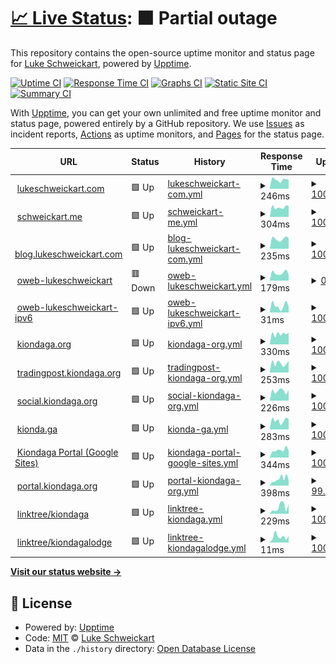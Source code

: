 # [📈 Live Status](https://lukebsa.github.io/status): <!--live status--> **🟧 Partial outage**

This repository contains the open-source uptime monitor and status page for [Luke Schweickart](https://lukeschweickart.com), powered by [Upptime](https://github.com/upptime/upptime).

[![Uptime CI](https://github.com/lukebsa/status/workflows/Uptime%20CI/badge.svg)](https://github.com/lukebsa/status/actions?query=workflow%3A%22Uptime+CI%22)
[![Response Time CI](https://github.com/lukebsa/status/workflows/Response%20Time%20CI/badge.svg)](https://github.com/lukebsa/status/actions?query=workflow%3A%22Response+Time+CI%22)
[![Graphs CI](https://github.com/lukebsa/status/workflows/Graphs%20CI/badge.svg)](https://github.com/lukebsa/status/actions?query=workflow%3A%22Graphs+CI%22)
[![Static Site CI](https://github.com/lukebsa/status/workflows/Static%20Site%20CI/badge.svg)](https://github.com/lukebsa/status/actions?query=workflow%3A%22Static+Site+CI%22)
[![Summary CI](https://github.com/lukebsa/status/workflows/Summary%20CI/badge.svg)](https://github.com/lukebsa/status/actions?query=workflow%3A%22Summary+CI%22)

With [Upptime](https://upptime.js.org), you can get your own unlimited and free uptime monitor and status page, powered entirely by a GitHub repository. We use [Issues](https://github.com/lukebsa/status/issues) as incident reports, [Actions](https://github.com/lukebsa/status/actions) as uptime monitors, and [Pages](https://lukebsa.github.io/status) for the status page.

<!--start: status pages-->
<!-- This summary is generated by Upptime (https://github.com/upptime/upptime) -->
<!-- Do not edit this manually, your changes will be overwritten -->
<!-- prettier-ignore -->
| URL | Status | History | Response Time | Uptime |
| --- | ------ | ------- | ------------- | ------ |
| <img alt="" src="https://icons.duckduckgo.com/ip3/lukeschweickart.com.ico" height="13"> [lukeschweickart.com](https://lukeschweickart.com) | 🟩 Up | [lukeschweickart-com.yml](https://github.com/lukebsa/status/commits/HEAD/history/lukeschweickart-com.yml) | <details><summary><img alt="Response time graph" src="./graphs/lukeschweickart-com/response-time-week.png" height="20"> 246ms</summary><br><a href="https://lukebsa.github.io/status/history/lukeschweickart-com"><img alt="Response time 234" src="https://img.shields.io/endpoint?url=https%3A%2F%2Fraw.githubusercontent.com%2Flukebsa%2Fstatus%2FHEAD%2Fapi%2Flukeschweickart-com%2Fresponse-time.json"></a><br><a href="https://lukebsa.github.io/status/history/lukeschweickart-com"><img alt="24-hour response time 250" src="https://img.shields.io/endpoint?url=https%3A%2F%2Fraw.githubusercontent.com%2Flukebsa%2Fstatus%2FHEAD%2Fapi%2Flukeschweickart-com%2Fresponse-time-day.json"></a><br><a href="https://lukebsa.github.io/status/history/lukeschweickart-com"><img alt="7-day response time 246" src="https://img.shields.io/endpoint?url=https%3A%2F%2Fraw.githubusercontent.com%2Flukebsa%2Fstatus%2FHEAD%2Fapi%2Flukeschweickart-com%2Fresponse-time-week.json"></a><br><a href="https://lukebsa.github.io/status/history/lukeschweickart-com"><img alt="30-day response time 229" src="https://img.shields.io/endpoint?url=https%3A%2F%2Fraw.githubusercontent.com%2Flukebsa%2Fstatus%2FHEAD%2Fapi%2Flukeschweickart-com%2Fresponse-time-month.json"></a><br><a href="https://lukebsa.github.io/status/history/lukeschweickart-com"><img alt="1-year response time 241" src="https://img.shields.io/endpoint?url=https%3A%2F%2Fraw.githubusercontent.com%2Flukebsa%2Fstatus%2FHEAD%2Fapi%2Flukeschweickart-com%2Fresponse-time-year.json"></a></details> | <details><summary><a href="https://lukebsa.github.io/status/history/lukeschweickart-com">100.00%</a></summary><a href="https://lukebsa.github.io/status/history/lukeschweickart-com"><img alt="All-time uptime 99.98%" src="https://img.shields.io/endpoint?url=https%3A%2F%2Fraw.githubusercontent.com%2Flukebsa%2Fstatus%2FHEAD%2Fapi%2Flukeschweickart-com%2Fuptime.json"></a><br><a href="https://lukebsa.github.io/status/history/lukeschweickart-com"><img alt="24-hour uptime 100.00%" src="https://img.shields.io/endpoint?url=https%3A%2F%2Fraw.githubusercontent.com%2Flukebsa%2Fstatus%2FHEAD%2Fapi%2Flukeschweickart-com%2Fuptime-day.json"></a><br><a href="https://lukebsa.github.io/status/history/lukeschweickart-com"><img alt="7-day uptime 100.00%" src="https://img.shields.io/endpoint?url=https%3A%2F%2Fraw.githubusercontent.com%2Flukebsa%2Fstatus%2FHEAD%2Fapi%2Flukeschweickart-com%2Fuptime-week.json"></a><br><a href="https://lukebsa.github.io/status/history/lukeschweickart-com"><img alt="30-day uptime 100.00%" src="https://img.shields.io/endpoint?url=https%3A%2F%2Fraw.githubusercontent.com%2Flukebsa%2Fstatus%2FHEAD%2Fapi%2Flukeschweickart-com%2Fuptime-month.json"></a><br><a href="https://lukebsa.github.io/status/history/lukeschweickart-com"><img alt="1-year uptime 100.00%" src="https://img.shields.io/endpoint?url=https%3A%2F%2Fraw.githubusercontent.com%2Flukebsa%2Fstatus%2FHEAD%2Fapi%2Flukeschweickart-com%2Fuptime-year.json"></a></details>
| <img alt="" src="https://icons.duckduckgo.com/ip3/schweickart.me.ico" height="13"> [schweickart.me](https://schweickart.me) | 🟩 Up | [schweickart-me.yml](https://github.com/lukebsa/status/commits/HEAD/history/schweickart-me.yml) | <details><summary><img alt="Response time graph" src="./graphs/schweickart-me/response-time-week.png" height="20"> 304ms</summary><br><a href="https://lukebsa.github.io/status/history/schweickart-me"><img alt="Response time 265" src="https://img.shields.io/endpoint?url=https%3A%2F%2Fraw.githubusercontent.com%2Flukebsa%2Fstatus%2FHEAD%2Fapi%2Fschweickart-me%2Fresponse-time.json"></a><br><a href="https://lukebsa.github.io/status/history/schweickart-me"><img alt="24-hour response time 344" src="https://img.shields.io/endpoint?url=https%3A%2F%2Fraw.githubusercontent.com%2Flukebsa%2Fstatus%2FHEAD%2Fapi%2Fschweickart-me%2Fresponse-time-day.json"></a><br><a href="https://lukebsa.github.io/status/history/schweickart-me"><img alt="7-day response time 304" src="https://img.shields.io/endpoint?url=https%3A%2F%2Fraw.githubusercontent.com%2Flukebsa%2Fstatus%2FHEAD%2Fapi%2Fschweickart-me%2Fresponse-time-week.json"></a><br><a href="https://lukebsa.github.io/status/history/schweickart-me"><img alt="30-day response time 276" src="https://img.shields.io/endpoint?url=https%3A%2F%2Fraw.githubusercontent.com%2Flukebsa%2Fstatus%2FHEAD%2Fapi%2Fschweickart-me%2Fresponse-time-month.json"></a><br><a href="https://lukebsa.github.io/status/history/schweickart-me"><img alt="1-year response time 276" src="https://img.shields.io/endpoint?url=https%3A%2F%2Fraw.githubusercontent.com%2Flukebsa%2Fstatus%2FHEAD%2Fapi%2Fschweickart-me%2Fresponse-time-year.json"></a></details> | <details><summary><a href="https://lukebsa.github.io/status/history/schweickart-me">100.00%</a></summary><a href="https://lukebsa.github.io/status/history/schweickart-me"><img alt="All-time uptime 99.98%" src="https://img.shields.io/endpoint?url=https%3A%2F%2Fraw.githubusercontent.com%2Flukebsa%2Fstatus%2FHEAD%2Fapi%2Fschweickart-me%2Fuptime.json"></a><br><a href="https://lukebsa.github.io/status/history/schweickart-me"><img alt="24-hour uptime 100.00%" src="https://img.shields.io/endpoint?url=https%3A%2F%2Fraw.githubusercontent.com%2Flukebsa%2Fstatus%2FHEAD%2Fapi%2Fschweickart-me%2Fuptime-day.json"></a><br><a href="https://lukebsa.github.io/status/history/schweickart-me"><img alt="7-day uptime 100.00%" src="https://img.shields.io/endpoint?url=https%3A%2F%2Fraw.githubusercontent.com%2Flukebsa%2Fstatus%2FHEAD%2Fapi%2Fschweickart-me%2Fuptime-week.json"></a><br><a href="https://lukebsa.github.io/status/history/schweickart-me"><img alt="30-day uptime 100.00%" src="https://img.shields.io/endpoint?url=https%3A%2F%2Fraw.githubusercontent.com%2Flukebsa%2Fstatus%2FHEAD%2Fapi%2Fschweickart-me%2Fuptime-month.json"></a><br><a href="https://lukebsa.github.io/status/history/schweickart-me"><img alt="1-year uptime 100.00%" src="https://img.shields.io/endpoint?url=https%3A%2F%2Fraw.githubusercontent.com%2Flukebsa%2Fstatus%2FHEAD%2Fapi%2Fschweickart-me%2Fuptime-year.json"></a></details>
| <img alt="" src="https://icons.duckduckgo.com/ip3/blog.lukeschweickart.com.ico" height="13"> [blog.lukeschweickart.com](https://blog.lukeschweickart.com) | 🟩 Up | [blog-lukeschweickart-com.yml](https://github.com/lukebsa/status/commits/HEAD/history/blog-lukeschweickart-com.yml) | <details><summary><img alt="Response time graph" src="./graphs/blog-lukeschweickart-com/response-time-week.png" height="20"> 235ms</summary><br><a href="https://lukebsa.github.io/status/history/blog-lukeschweickart-com"><img alt="Response time 234" src="https://img.shields.io/endpoint?url=https%3A%2F%2Fraw.githubusercontent.com%2Flukebsa%2Fstatus%2FHEAD%2Fapi%2Fblog-lukeschweickart-com%2Fresponse-time.json"></a><br><a href="https://lukebsa.github.io/status/history/blog-lukeschweickart-com"><img alt="24-hour response time 251" src="https://img.shields.io/endpoint?url=https%3A%2F%2Fraw.githubusercontent.com%2Flukebsa%2Fstatus%2FHEAD%2Fapi%2Fblog-lukeschweickart-com%2Fresponse-time-day.json"></a><br><a href="https://lukebsa.github.io/status/history/blog-lukeschweickart-com"><img alt="7-day response time 235" src="https://img.shields.io/endpoint?url=https%3A%2F%2Fraw.githubusercontent.com%2Flukebsa%2Fstatus%2FHEAD%2Fapi%2Fblog-lukeschweickart-com%2Fresponse-time-week.json"></a><br><a href="https://lukebsa.github.io/status/history/blog-lukeschweickart-com"><img alt="30-day response time 224" src="https://img.shields.io/endpoint?url=https%3A%2F%2Fraw.githubusercontent.com%2Flukebsa%2Fstatus%2FHEAD%2Fapi%2Fblog-lukeschweickart-com%2Fresponse-time-month.json"></a><br><a href="https://lukebsa.github.io/status/history/blog-lukeschweickart-com"><img alt="1-year response time 241" src="https://img.shields.io/endpoint?url=https%3A%2F%2Fraw.githubusercontent.com%2Flukebsa%2Fstatus%2FHEAD%2Fapi%2Fblog-lukeschweickart-com%2Fresponse-time-year.json"></a></details> | <details><summary><a href="https://lukebsa.github.io/status/history/blog-lukeschweickart-com">100.00%</a></summary><a href="https://lukebsa.github.io/status/history/blog-lukeschweickart-com"><img alt="All-time uptime 99.99%" src="https://img.shields.io/endpoint?url=https%3A%2F%2Fraw.githubusercontent.com%2Flukebsa%2Fstatus%2FHEAD%2Fapi%2Fblog-lukeschweickart-com%2Fuptime.json"></a><br><a href="https://lukebsa.github.io/status/history/blog-lukeschweickart-com"><img alt="24-hour uptime 100.00%" src="https://img.shields.io/endpoint?url=https%3A%2F%2Fraw.githubusercontent.com%2Flukebsa%2Fstatus%2FHEAD%2Fapi%2Fblog-lukeschweickart-com%2Fuptime-day.json"></a><br><a href="https://lukebsa.github.io/status/history/blog-lukeschweickart-com"><img alt="7-day uptime 100.00%" src="https://img.shields.io/endpoint?url=https%3A%2F%2Fraw.githubusercontent.com%2Flukebsa%2Fstatus%2FHEAD%2Fapi%2Fblog-lukeschweickart-com%2Fuptime-week.json"></a><br><a href="https://lukebsa.github.io/status/history/blog-lukeschweickart-com"><img alt="30-day uptime 100.00%" src="https://img.shields.io/endpoint?url=https%3A%2F%2Fraw.githubusercontent.com%2Flukebsa%2Fstatus%2FHEAD%2Fapi%2Fblog-lukeschweickart-com%2Fuptime-month.json"></a><br><a href="https://lukebsa.github.io/status/history/blog-lukeschweickart-com"><img alt="1-year uptime 99.99%" src="https://img.shields.io/endpoint?url=https%3A%2F%2Fraw.githubusercontent.com%2Flukebsa%2Fstatus%2FHEAD%2Fapi%2Fblog-lukeschweickart-com%2Fuptime-year.json"></a></details>
| <img alt="" src="https://icons.duckduckgo.com/ip3/oweb3.lukeschweickart.com.ico" height="13"> [oweb-lukeschweickart](https://oweb3.lukeschweickart.com) | 🟥 Down | [oweb-lukeschweickart.yml](https://github.com/lukebsa/status/commits/HEAD/history/oweb-lukeschweickart.yml) | <details><summary><img alt="Response time graph" src="./graphs/oweb-lukeschweickart/response-time-week.png" height="20"> 179ms</summary><br><a href="https://lukebsa.github.io/status/history/oweb-lukeschweickart"><img alt="Response time 181" src="https://img.shields.io/endpoint?url=https%3A%2F%2Fraw.githubusercontent.com%2Flukebsa%2Fstatus%2FHEAD%2Fapi%2Foweb-lukeschweickart%2Fresponse-time.json"></a><br><a href="https://lukebsa.github.io/status/history/oweb-lukeschweickart"><img alt="24-hour response time 135" src="https://img.shields.io/endpoint?url=https%3A%2F%2Fraw.githubusercontent.com%2Flukebsa%2Fstatus%2FHEAD%2Fapi%2Foweb-lukeschweickart%2Fresponse-time-day.json"></a><br><a href="https://lukebsa.github.io/status/history/oweb-lukeschweickart"><img alt="7-day response time 179" src="https://img.shields.io/endpoint?url=https%3A%2F%2Fraw.githubusercontent.com%2Flukebsa%2Fstatus%2FHEAD%2Fapi%2Foweb-lukeschweickart%2Fresponse-time-week.json"></a><br><a href="https://lukebsa.github.io/status/history/oweb-lukeschweickart"><img alt="30-day response time 166" src="https://img.shields.io/endpoint?url=https%3A%2F%2Fraw.githubusercontent.com%2Flukebsa%2Fstatus%2FHEAD%2Fapi%2Foweb-lukeschweickart%2Fresponse-time-month.json"></a><br><a href="https://lukebsa.github.io/status/history/oweb-lukeschweickart"><img alt="1-year response time 183" src="https://img.shields.io/endpoint?url=https%3A%2F%2Fraw.githubusercontent.com%2Flukebsa%2Fstatus%2FHEAD%2Fapi%2Foweb-lukeschweickart%2Fresponse-time-year.json"></a></details> | <details><summary><a href="https://lukebsa.github.io/status/history/oweb-lukeschweickart">0.00%</a></summary><a href="https://lukebsa.github.io/status/history/oweb-lukeschweickart"><img alt="All-time uptime 90.70%" src="https://img.shields.io/endpoint?url=https%3A%2F%2Fraw.githubusercontent.com%2Flukebsa%2Fstatus%2FHEAD%2Fapi%2Foweb-lukeschweickart%2Fuptime.json"></a><br><a href="https://lukebsa.github.io/status/history/oweb-lukeschweickart"><img alt="24-hour uptime 0.00%" src="https://img.shields.io/endpoint?url=https%3A%2F%2Fraw.githubusercontent.com%2Flukebsa%2Fstatus%2FHEAD%2Fapi%2Foweb-lukeschweickart%2Fuptime-day.json"></a><br><a href="https://lukebsa.github.io/status/history/oweb-lukeschweickart"><img alt="7-day uptime 0.00%" src="https://img.shields.io/endpoint?url=https%3A%2F%2Fraw.githubusercontent.com%2Flukebsa%2Fstatus%2FHEAD%2Fapi%2Foweb-lukeschweickart%2Fuptime-week.json"></a><br><a href="https://lukebsa.github.io/status/history/oweb-lukeschweickart"><img alt="30-day uptime 0.00%" src="https://img.shields.io/endpoint?url=https%3A%2F%2Fraw.githubusercontent.com%2Flukebsa%2Fstatus%2FHEAD%2Fapi%2Foweb-lukeschweickart%2Fuptime-month.json"></a><br><a href="https://lukebsa.github.io/status/history/oweb-lukeschweickart"><img alt="1-year uptime 86.66%" src="https://img.shields.io/endpoint?url=https%3A%2F%2Fraw.githubusercontent.com%2Flukebsa%2Fstatus%2FHEAD%2Fapi%2Foweb-lukeschweickart%2Fuptime-year.json"></a></details>
| <img alt="" src="https://icons.duckduckgo.com/ip3/oweb3.lukeschweickart.com.ico" height="13"> [oweb-lukeschweickart-ipv6](https://oweb3.lukeschweickart.com) | 🟩 Up | [oweb-lukeschweickart-ipv6.yml](https://github.com/lukebsa/status/commits/HEAD/history/oweb-lukeschweickart-ipv6.yml) | <details><summary><img alt="Response time graph" src="./graphs/oweb-lukeschweickart-ipv6/response-time-week.png" height="20"> 31ms</summary><br><a href="https://lukebsa.github.io/status/history/oweb-lukeschweickart-ipv6"><img alt="Response time 32" src="https://img.shields.io/endpoint?url=https%3A%2F%2Fraw.githubusercontent.com%2Flukebsa%2Fstatus%2FHEAD%2Fapi%2Foweb-lukeschweickart-ipv6%2Fresponse-time.json"></a><br><a href="https://lukebsa.github.io/status/history/oweb-lukeschweickart-ipv6"><img alt="24-hour response time 27" src="https://img.shields.io/endpoint?url=https%3A%2F%2Fraw.githubusercontent.com%2Flukebsa%2Fstatus%2FHEAD%2Fapi%2Foweb-lukeschweickart-ipv6%2Fresponse-time-day.json"></a><br><a href="https://lukebsa.github.io/status/history/oweb-lukeschweickart-ipv6"><img alt="7-day response time 31" src="https://img.shields.io/endpoint?url=https%3A%2F%2Fraw.githubusercontent.com%2Flukebsa%2Fstatus%2FHEAD%2Fapi%2Foweb-lukeschweickart-ipv6%2Fresponse-time-week.json"></a><br><a href="https://lukebsa.github.io/status/history/oweb-lukeschweickart-ipv6"><img alt="30-day response time 25" src="https://img.shields.io/endpoint?url=https%3A%2F%2Fraw.githubusercontent.com%2Flukebsa%2Fstatus%2FHEAD%2Fapi%2Foweb-lukeschweickart-ipv6%2Fresponse-time-month.json"></a><br><a href="https://lukebsa.github.io/status/history/oweb-lukeschweickart-ipv6"><img alt="1-year response time 31" src="https://img.shields.io/endpoint?url=https%3A%2F%2Fraw.githubusercontent.com%2Flukebsa%2Fstatus%2FHEAD%2Fapi%2Foweb-lukeschweickart-ipv6%2Fresponse-time-year.json"></a></details> | <details><summary><a href="https://lukebsa.github.io/status/history/oweb-lukeschweickart-ipv6">100.00%</a></summary><a href="https://lukebsa.github.io/status/history/oweb-lukeschweickart-ipv6"><img alt="All-time uptime 99.99%" src="https://img.shields.io/endpoint?url=https%3A%2F%2Fraw.githubusercontent.com%2Flukebsa%2Fstatus%2FHEAD%2Fapi%2Foweb-lukeschweickart-ipv6%2Fuptime.json"></a><br><a href="https://lukebsa.github.io/status/history/oweb-lukeschweickart-ipv6"><img alt="24-hour uptime 100.00%" src="https://img.shields.io/endpoint?url=https%3A%2F%2Fraw.githubusercontent.com%2Flukebsa%2Fstatus%2FHEAD%2Fapi%2Foweb-lukeschweickart-ipv6%2Fuptime-day.json"></a><br><a href="https://lukebsa.github.io/status/history/oweb-lukeschweickart-ipv6"><img alt="7-day uptime 100.00%" src="https://img.shields.io/endpoint?url=https%3A%2F%2Fraw.githubusercontent.com%2Flukebsa%2Fstatus%2FHEAD%2Fapi%2Foweb-lukeschweickart-ipv6%2Fuptime-week.json"></a><br><a href="https://lukebsa.github.io/status/history/oweb-lukeschweickart-ipv6"><img alt="30-day uptime 100.00%" src="https://img.shields.io/endpoint?url=https%3A%2F%2Fraw.githubusercontent.com%2Flukebsa%2Fstatus%2FHEAD%2Fapi%2Foweb-lukeschweickart-ipv6%2Fuptime-month.json"></a><br><a href="https://lukebsa.github.io/status/history/oweb-lukeschweickart-ipv6"><img alt="1-year uptime 100.00%" src="https://img.shields.io/endpoint?url=https%3A%2F%2Fraw.githubusercontent.com%2Flukebsa%2Fstatus%2FHEAD%2Fapi%2Foweb-lukeschweickart-ipv6%2Fuptime-year.json"></a></details>
| <img alt="" src="https://icons.duckduckgo.com/ip3/kiondaga.org.ico" height="13"> [kiondaga.org](https://kiondaga.org) | 🟩 Up | [kiondaga-org.yml](https://github.com/lukebsa/status/commits/HEAD/history/kiondaga-org.yml) | <details><summary><img alt="Response time graph" src="./graphs/kiondaga-org/response-time-week.png" height="20"> 330ms</summary><br><a href="https://lukebsa.github.io/status/history/kiondaga-org"><img alt="Response time 337" src="https://img.shields.io/endpoint?url=https%3A%2F%2Fraw.githubusercontent.com%2Flukebsa%2Fstatus%2FHEAD%2Fapi%2Fkiondaga-org%2Fresponse-time.json"></a><br><a href="https://lukebsa.github.io/status/history/kiondaga-org"><img alt="24-hour response time 367" src="https://img.shields.io/endpoint?url=https%3A%2F%2Fraw.githubusercontent.com%2Flukebsa%2Fstatus%2FHEAD%2Fapi%2Fkiondaga-org%2Fresponse-time-day.json"></a><br><a href="https://lukebsa.github.io/status/history/kiondaga-org"><img alt="7-day response time 330" src="https://img.shields.io/endpoint?url=https%3A%2F%2Fraw.githubusercontent.com%2Flukebsa%2Fstatus%2FHEAD%2Fapi%2Fkiondaga-org%2Fresponse-time-week.json"></a><br><a href="https://lukebsa.github.io/status/history/kiondaga-org"><img alt="30-day response time 335" src="https://img.shields.io/endpoint?url=https%3A%2F%2Fraw.githubusercontent.com%2Flukebsa%2Fstatus%2FHEAD%2Fapi%2Fkiondaga-org%2Fresponse-time-month.json"></a><br><a href="https://lukebsa.github.io/status/history/kiondaga-org"><img alt="1-year response time 340" src="https://img.shields.io/endpoint?url=https%3A%2F%2Fraw.githubusercontent.com%2Flukebsa%2Fstatus%2FHEAD%2Fapi%2Fkiondaga-org%2Fresponse-time-year.json"></a></details> | <details><summary><a href="https://lukebsa.github.io/status/history/kiondaga-org">100.00%</a></summary><a href="https://lukebsa.github.io/status/history/kiondaga-org"><img alt="All-time uptime 99.99%" src="https://img.shields.io/endpoint?url=https%3A%2F%2Fraw.githubusercontent.com%2Flukebsa%2Fstatus%2FHEAD%2Fapi%2Fkiondaga-org%2Fuptime.json"></a><br><a href="https://lukebsa.github.io/status/history/kiondaga-org"><img alt="24-hour uptime 100.00%" src="https://img.shields.io/endpoint?url=https%3A%2F%2Fraw.githubusercontent.com%2Flukebsa%2Fstatus%2FHEAD%2Fapi%2Fkiondaga-org%2Fuptime-day.json"></a><br><a href="https://lukebsa.github.io/status/history/kiondaga-org"><img alt="7-day uptime 100.00%" src="https://img.shields.io/endpoint?url=https%3A%2F%2Fraw.githubusercontent.com%2Flukebsa%2Fstatus%2FHEAD%2Fapi%2Fkiondaga-org%2Fuptime-week.json"></a><br><a href="https://lukebsa.github.io/status/history/kiondaga-org"><img alt="30-day uptime 100.00%" src="https://img.shields.io/endpoint?url=https%3A%2F%2Fraw.githubusercontent.com%2Flukebsa%2Fstatus%2FHEAD%2Fapi%2Fkiondaga-org%2Fuptime-month.json"></a><br><a href="https://lukebsa.github.io/status/history/kiondaga-org"><img alt="1-year uptime 100.00%" src="https://img.shields.io/endpoint?url=https%3A%2F%2Fraw.githubusercontent.com%2Flukebsa%2Fstatus%2FHEAD%2Fapi%2Fkiondaga-org%2Fuptime-year.json"></a></details>
| <img alt="" src="https://icons.duckduckgo.com/ip3/prod-tradingpost.kiondaga.org.ico" height="13"> [tradingpost.kiondaga.org](https://prod-tradingpost.kiondaga.org/.well-known/ping.html) | 🟩 Up | [tradingpost-kiondaga-org.yml](https://github.com/lukebsa/status/commits/HEAD/history/tradingpost-kiondaga-org.yml) | <details><summary><img alt="Response time graph" src="./graphs/tradingpost-kiondaga-org/response-time-week.png" height="20"> 253ms</summary><br><a href="https://lukebsa.github.io/status/history/tradingpost-kiondaga-org"><img alt="Response time 300" src="https://img.shields.io/endpoint?url=https%3A%2F%2Fraw.githubusercontent.com%2Flukebsa%2Fstatus%2FHEAD%2Fapi%2Ftradingpost-kiondaga-org%2Fresponse-time.json"></a><br><a href="https://lukebsa.github.io/status/history/tradingpost-kiondaga-org"><img alt="24-hour response time 317" src="https://img.shields.io/endpoint?url=https%3A%2F%2Fraw.githubusercontent.com%2Flukebsa%2Fstatus%2FHEAD%2Fapi%2Ftradingpost-kiondaga-org%2Fresponse-time-day.json"></a><br><a href="https://lukebsa.github.io/status/history/tradingpost-kiondaga-org"><img alt="7-day response time 253" src="https://img.shields.io/endpoint?url=https%3A%2F%2Fraw.githubusercontent.com%2Flukebsa%2Fstatus%2FHEAD%2Fapi%2Ftradingpost-kiondaga-org%2Fresponse-time-week.json"></a><br><a href="https://lukebsa.github.io/status/history/tradingpost-kiondaga-org"><img alt="30-day response time 285" src="https://img.shields.io/endpoint?url=https%3A%2F%2Fraw.githubusercontent.com%2Flukebsa%2Fstatus%2FHEAD%2Fapi%2Ftradingpost-kiondaga-org%2Fresponse-time-month.json"></a><br><a href="https://lukebsa.github.io/status/history/tradingpost-kiondaga-org"><img alt="1-year response time 302" src="https://img.shields.io/endpoint?url=https%3A%2F%2Fraw.githubusercontent.com%2Flukebsa%2Fstatus%2FHEAD%2Fapi%2Ftradingpost-kiondaga-org%2Fresponse-time-year.json"></a></details> | <details><summary><a href="https://lukebsa.github.io/status/history/tradingpost-kiondaga-org">100.00%</a></summary><a href="https://lukebsa.github.io/status/history/tradingpost-kiondaga-org"><img alt="All-time uptime 99.96%" src="https://img.shields.io/endpoint?url=https%3A%2F%2Fraw.githubusercontent.com%2Flukebsa%2Fstatus%2FHEAD%2Fapi%2Ftradingpost-kiondaga-org%2Fuptime.json"></a><br><a href="https://lukebsa.github.io/status/history/tradingpost-kiondaga-org"><img alt="24-hour uptime 100.00%" src="https://img.shields.io/endpoint?url=https%3A%2F%2Fraw.githubusercontent.com%2Flukebsa%2Fstatus%2FHEAD%2Fapi%2Ftradingpost-kiondaga-org%2Fuptime-day.json"></a><br><a href="https://lukebsa.github.io/status/history/tradingpost-kiondaga-org"><img alt="7-day uptime 100.00%" src="https://img.shields.io/endpoint?url=https%3A%2F%2Fraw.githubusercontent.com%2Flukebsa%2Fstatus%2FHEAD%2Fapi%2Ftradingpost-kiondaga-org%2Fuptime-week.json"></a><br><a href="https://lukebsa.github.io/status/history/tradingpost-kiondaga-org"><img alt="30-day uptime 100.00%" src="https://img.shields.io/endpoint?url=https%3A%2F%2Fraw.githubusercontent.com%2Flukebsa%2Fstatus%2FHEAD%2Fapi%2Ftradingpost-kiondaga-org%2Fuptime-month.json"></a><br><a href="https://lukebsa.github.io/status/history/tradingpost-kiondaga-org"><img alt="1-year uptime 99.97%" src="https://img.shields.io/endpoint?url=https%3A%2F%2Fraw.githubusercontent.com%2Flukebsa%2Fstatus%2FHEAD%2Fapi%2Ftradingpost-kiondaga-org%2Fuptime-year.json"></a></details>
| <img alt="" src="https://icons.duckduckgo.com/ip3/social.kiondaga.org.ico" height="13"> [social.kiondaga.org](https://social.kiondaga.org) | 🟩 Up | [social-kiondaga-org.yml](https://github.com/lukebsa/status/commits/HEAD/history/social-kiondaga-org.yml) | <details><summary><img alt="Response time graph" src="./graphs/social-kiondaga-org/response-time-week.png" height="20"> 226ms</summary><br><a href="https://lukebsa.github.io/status/history/social-kiondaga-org"><img alt="Response time 206" src="https://img.shields.io/endpoint?url=https%3A%2F%2Fraw.githubusercontent.com%2Flukebsa%2Fstatus%2FHEAD%2Fapi%2Fsocial-kiondaga-org%2Fresponse-time.json"></a><br><a href="https://lukebsa.github.io/status/history/social-kiondaga-org"><img alt="24-hour response time 251" src="https://img.shields.io/endpoint?url=https%3A%2F%2Fraw.githubusercontent.com%2Flukebsa%2Fstatus%2FHEAD%2Fapi%2Fsocial-kiondaga-org%2Fresponse-time-day.json"></a><br><a href="https://lukebsa.github.io/status/history/social-kiondaga-org"><img alt="7-day response time 226" src="https://img.shields.io/endpoint?url=https%3A%2F%2Fraw.githubusercontent.com%2Flukebsa%2Fstatus%2FHEAD%2Fapi%2Fsocial-kiondaga-org%2Fresponse-time-week.json"></a><br><a href="https://lukebsa.github.io/status/history/social-kiondaga-org"><img alt="30-day response time 209" src="https://img.shields.io/endpoint?url=https%3A%2F%2Fraw.githubusercontent.com%2Flukebsa%2Fstatus%2FHEAD%2Fapi%2Fsocial-kiondaga-org%2Fresponse-time-month.json"></a><br><a href="https://lukebsa.github.io/status/history/social-kiondaga-org"><img alt="1-year response time 205" src="https://img.shields.io/endpoint?url=https%3A%2F%2Fraw.githubusercontent.com%2Flukebsa%2Fstatus%2FHEAD%2Fapi%2Fsocial-kiondaga-org%2Fresponse-time-year.json"></a></details> | <details><summary><a href="https://lukebsa.github.io/status/history/social-kiondaga-org">100.00%</a></summary><a href="https://lukebsa.github.io/status/history/social-kiondaga-org"><img alt="All-time uptime 100.00%" src="https://img.shields.io/endpoint?url=https%3A%2F%2Fraw.githubusercontent.com%2Flukebsa%2Fstatus%2FHEAD%2Fapi%2Fsocial-kiondaga-org%2Fuptime.json"></a><br><a href="https://lukebsa.github.io/status/history/social-kiondaga-org"><img alt="24-hour uptime 100.00%" src="https://img.shields.io/endpoint?url=https%3A%2F%2Fraw.githubusercontent.com%2Flukebsa%2Fstatus%2FHEAD%2Fapi%2Fsocial-kiondaga-org%2Fuptime-day.json"></a><br><a href="https://lukebsa.github.io/status/history/social-kiondaga-org"><img alt="7-day uptime 100.00%" src="https://img.shields.io/endpoint?url=https%3A%2F%2Fraw.githubusercontent.com%2Flukebsa%2Fstatus%2FHEAD%2Fapi%2Fsocial-kiondaga-org%2Fuptime-week.json"></a><br><a href="https://lukebsa.github.io/status/history/social-kiondaga-org"><img alt="30-day uptime 100.00%" src="https://img.shields.io/endpoint?url=https%3A%2F%2Fraw.githubusercontent.com%2Flukebsa%2Fstatus%2FHEAD%2Fapi%2Fsocial-kiondaga-org%2Fuptime-month.json"></a><br><a href="https://lukebsa.github.io/status/history/social-kiondaga-org"><img alt="1-year uptime 100.00%" src="https://img.shields.io/endpoint?url=https%3A%2F%2Fraw.githubusercontent.com%2Flukebsa%2Fstatus%2FHEAD%2Fapi%2Fsocial-kiondaga-org%2Fuptime-year.json"></a></details>
| <img alt="" src="https://icons.duckduckgo.com/ip3/kionda.ga.ico" height="13"> [kionda.ga](https://kionda.ga) | 🟩 Up | [kionda-ga.yml](https://github.com/lukebsa/status/commits/HEAD/history/kionda-ga.yml) | <details><summary><img alt="Response time graph" src="./graphs/kionda-ga/response-time-week.png" height="20"> 283ms</summary><br><a href="https://lukebsa.github.io/status/history/kionda-ga"><img alt="Response time 323" src="https://img.shields.io/endpoint?url=https%3A%2F%2Fraw.githubusercontent.com%2Flukebsa%2Fstatus%2FHEAD%2Fapi%2Fkionda-ga%2Fresponse-time.json"></a><br><a href="https://lukebsa.github.io/status/history/kionda-ga"><img alt="24-hour response time 321" src="https://img.shields.io/endpoint?url=https%3A%2F%2Fraw.githubusercontent.com%2Flukebsa%2Fstatus%2FHEAD%2Fapi%2Fkionda-ga%2Fresponse-time-day.json"></a><br><a href="https://lukebsa.github.io/status/history/kionda-ga"><img alt="7-day response time 283" src="https://img.shields.io/endpoint?url=https%3A%2F%2Fraw.githubusercontent.com%2Flukebsa%2Fstatus%2FHEAD%2Fapi%2Fkionda-ga%2Fresponse-time-week.json"></a><br><a href="https://lukebsa.github.io/status/history/kionda-ga"><img alt="30-day response time 302" src="https://img.shields.io/endpoint?url=https%3A%2F%2Fraw.githubusercontent.com%2Flukebsa%2Fstatus%2FHEAD%2Fapi%2Fkionda-ga%2Fresponse-time-month.json"></a><br><a href="https://lukebsa.github.io/status/history/kionda-ga"><img alt="1-year response time 329" src="https://img.shields.io/endpoint?url=https%3A%2F%2Fraw.githubusercontent.com%2Flukebsa%2Fstatus%2FHEAD%2Fapi%2Fkionda-ga%2Fresponse-time-year.json"></a></details> | <details><summary><a href="https://lukebsa.github.io/status/history/kionda-ga">100.00%</a></summary><a href="https://lukebsa.github.io/status/history/kionda-ga"><img alt="All-time uptime 99.76%" src="https://img.shields.io/endpoint?url=https%3A%2F%2Fraw.githubusercontent.com%2Flukebsa%2Fstatus%2FHEAD%2Fapi%2Fkionda-ga%2Fuptime.json"></a><br><a href="https://lukebsa.github.io/status/history/kionda-ga"><img alt="24-hour uptime 100.00%" src="https://img.shields.io/endpoint?url=https%3A%2F%2Fraw.githubusercontent.com%2Flukebsa%2Fstatus%2FHEAD%2Fapi%2Fkionda-ga%2Fuptime-day.json"></a><br><a href="https://lukebsa.github.io/status/history/kionda-ga"><img alt="7-day uptime 100.00%" src="https://img.shields.io/endpoint?url=https%3A%2F%2Fraw.githubusercontent.com%2Flukebsa%2Fstatus%2FHEAD%2Fapi%2Fkionda-ga%2Fuptime-week.json"></a><br><a href="https://lukebsa.github.io/status/history/kionda-ga"><img alt="30-day uptime 95.69%" src="https://img.shields.io/endpoint?url=https%3A%2F%2Fraw.githubusercontent.com%2Flukebsa%2Fstatus%2FHEAD%2Fapi%2Fkionda-ga%2Fuptime-month.json"></a><br><a href="https://lukebsa.github.io/status/history/kionda-ga"><img alt="1-year uptime 99.64%" src="https://img.shields.io/endpoint?url=https%3A%2F%2Fraw.githubusercontent.com%2Flukebsa%2Fstatus%2FHEAD%2Fapi%2Fkionda-ga%2Fuptime-year.json"></a></details>
| <img alt="" src="https://icons.duckduckgo.com/ip3/sites.google.com.ico" height="13"> [Kiondaga Portal (Google Sites)](https://sites.google.com/kiondaga.org/portal/ping) | 🟩 Up | [kiondaga-portal-google-sites.yml](https://github.com/lukebsa/status/commits/HEAD/history/kiondaga-portal-google-sites.yml) | <details><summary><img alt="Response time graph" src="./graphs/kiondaga-portal-google-sites/response-time-week.png" height="20"> 344ms</summary><br><a href="https://lukebsa.github.io/status/history/kiondaga-portal-google-sites"><img alt="Response time 367" src="https://img.shields.io/endpoint?url=https%3A%2F%2Fraw.githubusercontent.com%2Flukebsa%2Fstatus%2FHEAD%2Fapi%2Fkiondaga-portal-google-sites%2Fresponse-time.json"></a><br><a href="https://lukebsa.github.io/status/history/kiondaga-portal-google-sites"><img alt="24-hour response time 308" src="https://img.shields.io/endpoint?url=https%3A%2F%2Fraw.githubusercontent.com%2Flukebsa%2Fstatus%2FHEAD%2Fapi%2Fkiondaga-portal-google-sites%2Fresponse-time-day.json"></a><br><a href="https://lukebsa.github.io/status/history/kiondaga-portal-google-sites"><img alt="7-day response time 344" src="https://img.shields.io/endpoint?url=https%3A%2F%2Fraw.githubusercontent.com%2Flukebsa%2Fstatus%2FHEAD%2Fapi%2Fkiondaga-portal-google-sites%2Fresponse-time-week.json"></a><br><a href="https://lukebsa.github.io/status/history/kiondaga-portal-google-sites"><img alt="30-day response time 333" src="https://img.shields.io/endpoint?url=https%3A%2F%2Fraw.githubusercontent.com%2Flukebsa%2Fstatus%2FHEAD%2Fapi%2Fkiondaga-portal-google-sites%2Fresponse-time-month.json"></a><br><a href="https://lukebsa.github.io/status/history/kiondaga-portal-google-sites"><img alt="1-year response time 376" src="https://img.shields.io/endpoint?url=https%3A%2F%2Fraw.githubusercontent.com%2Flukebsa%2Fstatus%2FHEAD%2Fapi%2Fkiondaga-portal-google-sites%2Fresponse-time-year.json"></a></details> | <details><summary><a href="https://lukebsa.github.io/status/history/kiondaga-portal-google-sites">100.00%</a></summary><a href="https://lukebsa.github.io/status/history/kiondaga-portal-google-sites"><img alt="All-time uptime 100.00%" src="https://img.shields.io/endpoint?url=https%3A%2F%2Fraw.githubusercontent.com%2Flukebsa%2Fstatus%2FHEAD%2Fapi%2Fkiondaga-portal-google-sites%2Fuptime.json"></a><br><a href="https://lukebsa.github.io/status/history/kiondaga-portal-google-sites"><img alt="24-hour uptime 100.00%" src="https://img.shields.io/endpoint?url=https%3A%2F%2Fraw.githubusercontent.com%2Flukebsa%2Fstatus%2FHEAD%2Fapi%2Fkiondaga-portal-google-sites%2Fuptime-day.json"></a><br><a href="https://lukebsa.github.io/status/history/kiondaga-portal-google-sites"><img alt="7-day uptime 100.00%" src="https://img.shields.io/endpoint?url=https%3A%2F%2Fraw.githubusercontent.com%2Flukebsa%2Fstatus%2FHEAD%2Fapi%2Fkiondaga-portal-google-sites%2Fuptime-week.json"></a><br><a href="https://lukebsa.github.io/status/history/kiondaga-portal-google-sites"><img alt="30-day uptime 100.00%" src="https://img.shields.io/endpoint?url=https%3A%2F%2Fraw.githubusercontent.com%2Flukebsa%2Fstatus%2FHEAD%2Fapi%2Fkiondaga-portal-google-sites%2Fuptime-month.json"></a><br><a href="https://lukebsa.github.io/status/history/kiondaga-portal-google-sites"><img alt="1-year uptime 100.00%" src="https://img.shields.io/endpoint?url=https%3A%2F%2Fraw.githubusercontent.com%2Flukebsa%2Fstatus%2FHEAD%2Fapi%2Fkiondaga-portal-google-sites%2Fuptime-year.json"></a></details>
| <img alt="" src="https://icons.duckduckgo.com/ip3/portal.kiondaga.org.ico" height="13"> [portal.kiondaga.org](https://portal.kiondaga.org/ping) | 🟩 Up | [portal-kiondaga-org.yml](https://github.com/lukebsa/status/commits/HEAD/history/portal-kiondaga-org.yml) | <details><summary><img alt="Response time graph" src="./graphs/portal-kiondaga-org/response-time-week.png" height="20"> 398ms</summary><br><a href="https://lukebsa.github.io/status/history/portal-kiondaga-org"><img alt="Response time 301" src="https://img.shields.io/endpoint?url=https%3A%2F%2Fraw.githubusercontent.com%2Flukebsa%2Fstatus%2FHEAD%2Fapi%2Fportal-kiondaga-org%2Fresponse-time.json"></a><br><a href="https://lukebsa.github.io/status/history/portal-kiondaga-org"><img alt="24-hour response time 499" src="https://img.shields.io/endpoint?url=https%3A%2F%2Fraw.githubusercontent.com%2Flukebsa%2Fstatus%2FHEAD%2Fapi%2Fportal-kiondaga-org%2Fresponse-time-day.json"></a><br><a href="https://lukebsa.github.io/status/history/portal-kiondaga-org"><img alt="7-day response time 398" src="https://img.shields.io/endpoint?url=https%3A%2F%2Fraw.githubusercontent.com%2Flukebsa%2Fstatus%2FHEAD%2Fapi%2Fportal-kiondaga-org%2Fresponse-time-week.json"></a><br><a href="https://lukebsa.github.io/status/history/portal-kiondaga-org"><img alt="30-day response time 326" src="https://img.shields.io/endpoint?url=https%3A%2F%2Fraw.githubusercontent.com%2Flukebsa%2Fstatus%2FHEAD%2Fapi%2Fportal-kiondaga-org%2Fresponse-time-month.json"></a><br><a href="https://lukebsa.github.io/status/history/portal-kiondaga-org"><img alt="1-year response time 309" src="https://img.shields.io/endpoint?url=https%3A%2F%2Fraw.githubusercontent.com%2Flukebsa%2Fstatus%2FHEAD%2Fapi%2Fportal-kiondaga-org%2Fresponse-time-year.json"></a></details> | <details><summary><a href="https://lukebsa.github.io/status/history/portal-kiondaga-org">99.80%</a></summary><a href="https://lukebsa.github.io/status/history/portal-kiondaga-org"><img alt="All-time uptime 100.00%" src="https://img.shields.io/endpoint?url=https%3A%2F%2Fraw.githubusercontent.com%2Flukebsa%2Fstatus%2FHEAD%2Fapi%2Fportal-kiondaga-org%2Fuptime.json"></a><br><a href="https://lukebsa.github.io/status/history/portal-kiondaga-org"><img alt="24-hour uptime 98.62%" src="https://img.shields.io/endpoint?url=https%3A%2F%2Fraw.githubusercontent.com%2Flukebsa%2Fstatus%2FHEAD%2Fapi%2Fportal-kiondaga-org%2Fuptime-day.json"></a><br><a href="https://lukebsa.github.io/status/history/portal-kiondaga-org"><img alt="7-day uptime 99.80%" src="https://img.shields.io/endpoint?url=https%3A%2F%2Fraw.githubusercontent.com%2Flukebsa%2Fstatus%2FHEAD%2Fapi%2Fportal-kiondaga-org%2Fuptime-week.json"></a><br><a href="https://lukebsa.github.io/status/history/portal-kiondaga-org"><img alt="30-day uptime 99.95%" src="https://img.shields.io/endpoint?url=https%3A%2F%2Fraw.githubusercontent.com%2Flukebsa%2Fstatus%2FHEAD%2Fapi%2Fportal-kiondaga-org%2Fuptime-month.json"></a><br><a href="https://lukebsa.github.io/status/history/portal-kiondaga-org"><img alt="1-year uptime 100.00%" src="https://img.shields.io/endpoint?url=https%3A%2F%2Fraw.githubusercontent.com%2Flukebsa%2Fstatus%2FHEAD%2Fapi%2Fportal-kiondaga-org%2Fuptime-year.json"></a></details>
| <img alt="" src="https://icons.duckduckgo.com/ip3/linktr.ee.ico" height="13"> [linktree/kiondaga](https://linktr.ee/kiondaga) | 🟩 Up | [linktree-kiondaga.yml](https://github.com/lukebsa/status/commits/HEAD/history/linktree-kiondaga.yml) | <details><summary><img alt="Response time graph" src="./graphs/linktree-kiondaga/response-time-week.png" height="20"> 229ms</summary><br><a href="https://lukebsa.github.io/status/history/linktree-kiondaga"><img alt="Response time 175" src="https://img.shields.io/endpoint?url=https%3A%2F%2Fraw.githubusercontent.com%2Flukebsa%2Fstatus%2FHEAD%2Fapi%2Flinktree-kiondaga%2Fresponse-time.json"></a><br><a href="https://lukebsa.github.io/status/history/linktree-kiondaga"><img alt="24-hour response time 333" src="https://img.shields.io/endpoint?url=https%3A%2F%2Fraw.githubusercontent.com%2Flukebsa%2Fstatus%2FHEAD%2Fapi%2Flinktree-kiondaga%2Fresponse-time-day.json"></a><br><a href="https://lukebsa.github.io/status/history/linktree-kiondaga"><img alt="7-day response time 229" src="https://img.shields.io/endpoint?url=https%3A%2F%2Fraw.githubusercontent.com%2Flukebsa%2Fstatus%2FHEAD%2Fapi%2Flinktree-kiondaga%2Fresponse-time-week.json"></a><br><a href="https://lukebsa.github.io/status/history/linktree-kiondaga"><img alt="30-day response time 150" src="https://img.shields.io/endpoint?url=https%3A%2F%2Fraw.githubusercontent.com%2Flukebsa%2Fstatus%2FHEAD%2Fapi%2Flinktree-kiondaga%2Fresponse-time-month.json"></a><br><a href="https://lukebsa.github.io/status/history/linktree-kiondaga"><img alt="1-year response time 183" src="https://img.shields.io/endpoint?url=https%3A%2F%2Fraw.githubusercontent.com%2Flukebsa%2Fstatus%2FHEAD%2Fapi%2Flinktree-kiondaga%2Fresponse-time-year.json"></a></details> | <details><summary><a href="https://lukebsa.github.io/status/history/linktree-kiondaga">100.00%</a></summary><a href="https://lukebsa.github.io/status/history/linktree-kiondaga"><img alt="All-time uptime 99.99%" src="https://img.shields.io/endpoint?url=https%3A%2F%2Fraw.githubusercontent.com%2Flukebsa%2Fstatus%2FHEAD%2Fapi%2Flinktree-kiondaga%2Fuptime.json"></a><br><a href="https://lukebsa.github.io/status/history/linktree-kiondaga"><img alt="24-hour uptime 100.00%" src="https://img.shields.io/endpoint?url=https%3A%2F%2Fraw.githubusercontent.com%2Flukebsa%2Fstatus%2FHEAD%2Fapi%2Flinktree-kiondaga%2Fuptime-day.json"></a><br><a href="https://lukebsa.github.io/status/history/linktree-kiondaga"><img alt="7-day uptime 100.00%" src="https://img.shields.io/endpoint?url=https%3A%2F%2Fraw.githubusercontent.com%2Flukebsa%2Fstatus%2FHEAD%2Fapi%2Flinktree-kiondaga%2Fuptime-week.json"></a><br><a href="https://lukebsa.github.io/status/history/linktree-kiondaga"><img alt="30-day uptime 100.00%" src="https://img.shields.io/endpoint?url=https%3A%2F%2Fraw.githubusercontent.com%2Flukebsa%2Fstatus%2FHEAD%2Fapi%2Flinktree-kiondaga%2Fuptime-month.json"></a><br><a href="https://lukebsa.github.io/status/history/linktree-kiondaga"><img alt="1-year uptime 99.99%" src="https://img.shields.io/endpoint?url=https%3A%2F%2Fraw.githubusercontent.com%2Flukebsa%2Fstatus%2FHEAD%2Fapi%2Flinktree-kiondaga%2Fuptime-year.json"></a></details>
| <img alt="" src="https://icons.duckduckgo.com/ip3/linktr.ee.ico" height="13"> [linktree/kiondagalodge](https://linktr.ee/kiondagalodge) | 🟩 Up | [linktree-kiondagalodge.yml](https://github.com/lukebsa/status/commits/HEAD/history/linktree-kiondagalodge.yml) | <details><summary><img alt="Response time graph" src="./graphs/linktree-kiondagalodge/response-time-week.png" height="20"> 11ms</summary><br><a href="https://lukebsa.github.io/status/history/linktree-kiondagalodge"><img alt="Response time 32" src="https://img.shields.io/endpoint?url=https%3A%2F%2Fraw.githubusercontent.com%2Flukebsa%2Fstatus%2FHEAD%2Fapi%2Flinktree-kiondagalodge%2Fresponse-time.json"></a><br><a href="https://lukebsa.github.io/status/history/linktree-kiondagalodge"><img alt="24-hour response time 13" src="https://img.shields.io/endpoint?url=https%3A%2F%2Fraw.githubusercontent.com%2Flukebsa%2Fstatus%2FHEAD%2Fapi%2Flinktree-kiondagalodge%2Fresponse-time-day.json"></a><br><a href="https://lukebsa.github.io/status/history/linktree-kiondagalodge"><img alt="7-day response time 11" src="https://img.shields.io/endpoint?url=https%3A%2F%2Fraw.githubusercontent.com%2Flukebsa%2Fstatus%2FHEAD%2Fapi%2Flinktree-kiondagalodge%2Fresponse-time-week.json"></a><br><a href="https://lukebsa.github.io/status/history/linktree-kiondagalodge"><img alt="30-day response time 12" src="https://img.shields.io/endpoint?url=https%3A%2F%2Fraw.githubusercontent.com%2Flukebsa%2Fstatus%2FHEAD%2Fapi%2Flinktree-kiondagalodge%2Fresponse-time-month.json"></a><br><a href="https://lukebsa.github.io/status/history/linktree-kiondagalodge"><img alt="1-year response time 27" src="https://img.shields.io/endpoint?url=https%3A%2F%2Fraw.githubusercontent.com%2Flukebsa%2Fstatus%2FHEAD%2Fapi%2Flinktree-kiondagalodge%2Fresponse-time-year.json"></a></details> | <details><summary><a href="https://lukebsa.github.io/status/history/linktree-kiondagalodge">100.00%</a></summary><a href="https://lukebsa.github.io/status/history/linktree-kiondagalodge"><img alt="All-time uptime 100.00%" src="https://img.shields.io/endpoint?url=https%3A%2F%2Fraw.githubusercontent.com%2Flukebsa%2Fstatus%2FHEAD%2Fapi%2Flinktree-kiondagalodge%2Fuptime.json"></a><br><a href="https://lukebsa.github.io/status/history/linktree-kiondagalodge"><img alt="24-hour uptime 100.00%" src="https://img.shields.io/endpoint?url=https%3A%2F%2Fraw.githubusercontent.com%2Flukebsa%2Fstatus%2FHEAD%2Fapi%2Flinktree-kiondagalodge%2Fuptime-day.json"></a><br><a href="https://lukebsa.github.io/status/history/linktree-kiondagalodge"><img alt="7-day uptime 100.00%" src="https://img.shields.io/endpoint?url=https%3A%2F%2Fraw.githubusercontent.com%2Flukebsa%2Fstatus%2FHEAD%2Fapi%2Flinktree-kiondagalodge%2Fuptime-week.json"></a><br><a href="https://lukebsa.github.io/status/history/linktree-kiondagalodge"><img alt="30-day uptime 100.00%" src="https://img.shields.io/endpoint?url=https%3A%2F%2Fraw.githubusercontent.com%2Flukebsa%2Fstatus%2FHEAD%2Fapi%2Flinktree-kiondagalodge%2Fuptime-month.json"></a><br><a href="https://lukebsa.github.io/status/history/linktree-kiondagalodge"><img alt="1-year uptime 100.00%" src="https://img.shields.io/endpoint?url=https%3A%2F%2Fraw.githubusercontent.com%2Flukebsa%2Fstatus%2FHEAD%2Fapi%2Flinktree-kiondagalodge%2Fuptime-year.json"></a></details>

<!--end: status pages-->

[**Visit our status website →**](https://lukebsa.github.io/status)

## 📄 License

- Powered by: [Upptime](https://github.com/upptime/upptime)
- Code: [MIT](./LICENSE) © [Luke Schweickart](https://lukeschweickart.com)
- Data in the `./history` directory: [Open Database License](https://opendatacommons.org/licenses/odbl/1-0/)
